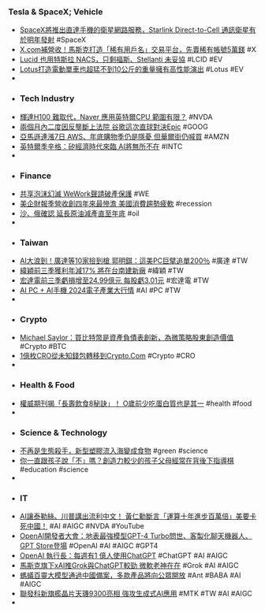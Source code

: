 ### Tesla & SpaceX; Vehicle
- [SpaceX將推出直達手機的衛星網路服務，Starlink Direct-to-Cell 通訊衛星有於明年發射](https://www.techbang.com/posts/110548-the-spacex-starlink-direct-to-cell-cellular-satellite-which) #SpaceX
- [X.com補營收！馬斯克打造「稀有用戶名」交易平台，先賣稀有帳號5萬鎂](https://www.blocktempo.com/x-has-started-selling-off-old-twitter-handles/) #X
- [Lucid 也用特斯拉 NACS，只剩福斯、Stellanti 未妥協](https://technews.tw/2023/11/07/lucid-announces-support-for-tesla-nacs-charging/) #LCID #EV
- [Lotus打造電動單車也超猛不到10公斤的重量擁有高性能演出](https://www.supermoto8.com/articles/12252) #Lotus #EV
-
- ### Tech Industry
- [輝達H100 難取代，Naver 應用英特爾CPU 範圍有限？](https://technews.tw/2023/11/07/naver-nvidia-h100-intel/) #NVDA
- [兩個月內二度因反壟斷上法院 谷歌這次直球對決Epic](https://m.cnyes.com/news/id/5368795) #GOOG
- [亞馬遜連漲7日 AWS、年底購物季仍是隱憂 但華爾街仍喊買](https://news.cnyes.com/news/id/5368906) #AMZN
- [英特爾季辛格：矽經濟時代來臨 AI將無所不在](https://news.cnyes.com/news/id/5369358) #INTC
-
- ### Finance
- [共享泡沫幻滅 WeWork聲請破產保護](https://news.cnyes.com/news/id/5369356) #WE
- [美企財報季營收創四年來最慘澹 美國消費趨勢疲軟](https://news.cnyes.com/news/id/5368810) #recession
- [沙、俄確認 延長原油減產直至年底](https://www.ctee.com.tw/news/20231106700339-430701) #oil
-
- ### Taiwan
- [AI大浪到！廣達等10家撿到槍 郭明錤：這美PC巨擘追單200％](https://www.ctee.com.tw/news/20231107700693-430704) #廣達 #TW
- [緯穎前三季獲利年減17% 將在台南建新廠](https://news.cnyes.com/news/id/5368755) #緯穎 #TW
- [宏達電前三季虧損增至24.99億元 每股虧3.01元](https://news.cnyes.com/news/id/5368221) #宏達電 #TW
- [AI PC + AI手機 2024電子產業大行情](https://m.cnyes.com/news/id/5367665) #AI #PC #TW
-
- ### Crypto
- [Michael Saylor：買比特幣是資產負債表創新，為微策略股東創造價值](https://www.blocktempo.com/michael-saylor-said-bitcoin-offers-corporations-an-innovative-strategy/) #Crypto #BTC
- [1億枚CRO從未知錢包轉移到Crypto.Com](https://m.cnyes.com/news/id/5367140) #Crypto #CRO
-
- ### Health & Food
- [權威期刊揭「長壽飲食8秘訣」！ O歲前少吃蛋白質也是其一](https://news.ttv.com.tw/news/11211060001600W) #health #food
-
- ### Science & Technology
- [不再是生態殺手，新型塑膠流入海變成食物](https://technews.tw/2023/11/07/new-plastic-feeds-marine-life/) #green #science
- [你一直跟孩子說「不」嗎？創造力較少的孩子父母經常在背後下指導棋](https://www.ctee.com.tw/news/20231102700007-430903) #education #science
-
- ### IT
- [AI讓泰勒絲、川普講出流利中文！ 黃仁勳斷言「運算十年進步百萬倍」美要卡死中國！](https://www.youtube.com/watch?v=IO107NeJfzc) #AI #AIGC #NVDA #YouTube
- [OpenAI開發者大會：地表最強模型GPT-4 Turbo問世、客製化聊天機器人、GPT Store登場](https://news.cnyes.com/news/id/5368876) #OpenAI #AI #AIGC #GPT4
- [OpenAI 執行長：每週有1 億人使用ChatGPT](https://technews.tw/2023/11/07/chatgpt-is-s-hit-100-million-weekly-users/) #ChatGPT #AI #AIGC
- [馬斯克旗下xAI推Grok與ChatGPT較勁 微軟老神在在](https://m.cnyes.com/news/id/5368790) #Grok #AI #AIGC
- [螞蟻百靈大模型通過中國備案，多款產品將向公眾開放](https://technews.tw/2023/11/06/antgroup-foundation-model-china/) #Ant #BABA #AI #AIGC
- [聯發科新旗艦晶片天璣9300亮相 強攻生成式AI應用](https://news.cnyes.com/news/id/5368781) #MTK #TW #AI #AIGC
-